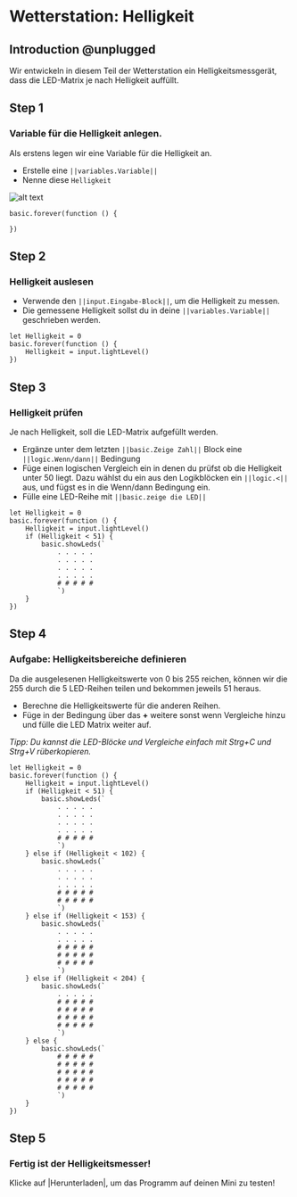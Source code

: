 # Wetterstation: Helligkeit

## Introduction @unplugged

Wir entwickeln in diesem Teil der Wetterstation ein Helligkeitsmessgerät, dass
die LED-Matrix je nach Helligkeit auffüllt.

## Step 1

### Variable für die Helligkeit anlegen.

Als erstens legen wir eine Variable für die Helligkeit an. 
- Erstelle eine ``||variables.Variable||``
- Nenne diese ``Helligkeit``

![alt text](https://raw.githubusercontent.com/jasperp92/makecode-tutorials/master/assets/images/variablen.gif)

```template
basic.forever(function () {

})
```

## Step 2

### Helligkeit auslesen

- Verwende den ``||input.Eingabe-Block||``, um die Helligkeit zu messen. 
- Die gemessene Helligkeit sollst du in deine ``||variables.Variable||`` geschrieben werden.

```blocks
let Helligkeit = 0
basic.forever(function () {
    Helligkeit = input.lightLevel()
})
```

## Step 3

### Helligkeit prüfen

Je nach Helligkeit, soll die
LED-Matrix aufgefüllt werden. 
- Ergänze unter dem letzten ``||basic.Zeige Zahl||`` Block eine ``||logic.Wenn/dann||`` Bedingung
- Füge einen logischen Vergleich ein in
denen du prüfst ob die Helligkeit unter 50 liegt.
Dazu wählst du ein aus den Logikblöcken ein ``||logic.<||`` aus, 
und fügst es in die Wenn/dann Bedingung ein.
- Fülle eine LED-Reihe mit ``||basic.zeige die LED||``

```blocks
let Helligkeit = 0
basic.forever(function () {
    Helligkeit = input.lightLevel()
    if (Helligkeit < 51) {
        basic.showLeds(`
            . . . . .
            . . . . .
            . . . . .
            . . . . .
            # # # # #
            `)
    }
})

```

## Step 4

### Aufgabe: Helligkeitsbereiche definieren

Da die ausgelesenen Helligkeitswerte von 0 bis 255 reichen, können wir die 255 durch die 5 LED-Reihen teilen
und bekommen jeweils 51 heraus.

- Berechne die Helligkeitswerte für die anderen Reihen.
- Füge in der Bedingung über das **+** weitere sonst wenn Vergleiche hinzu
und fülle die LED Matrix weiter auf.

*Tipp: Du kannst die LED-Blöcke und Vergleiche einfach mit Strg+C und Strg+V rüberkopieren.*

```blocks
let Helligkeit = 0
basic.forever(function () {
    Helligkeit = input.lightLevel()
    if (Helligkeit < 51) {
        basic.showLeds(`
            . . . . .
            . . . . .
            . . . . .
            . . . . .
            # # # # #
            `)
    } else if (Helligkeit < 102) {
        basic.showLeds(`
            . . . . .
            . . . . .
            . . . . .
            # # # # #
            # # # # #
            `)
    } else if (Helligkeit < 153) {
        basic.showLeds(`
            . . . . .
            . . . . .
            # # # # #
            # # # # #
            # # # # #
            `)
    } else if (Helligkeit < 204) {
        basic.showLeds(`
            . . . . .
            # # # # #
            # # # # #
            # # # # #
            # # # # #
            `)
    } else {
        basic.showLeds(`
            # # # # #
            # # # # #
            # # # # #
            # # # # #
            # # # # #
            `)
    }
})

```

## Step 5

### Fertig ist der Helligkeitsmesser!

Klicke auf |Herunterladen|, um das Programm auf deinen Mini zu testen!
